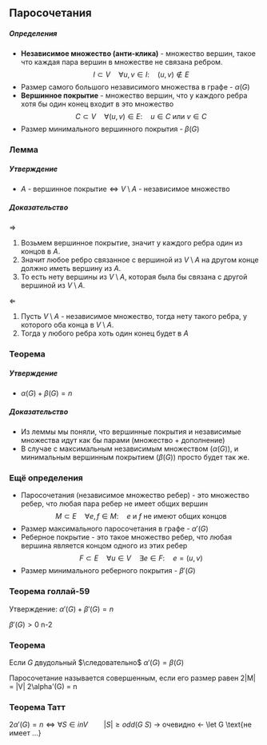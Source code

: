 ## Паросочетания
##### Определения
- **Независимое множество (анти-клика)** - множество вершин, такое что каждая пара вершин в множестве не связана ребром.
$$I \subset V \quad \forall u, v \in I: \quad (u, v) \notin E$$
- Размер самого большого независимого множества в графе - $\alpha(G)$ 
- **Вершинное покрытие** - множество вершин, что у каждого ребра хотя бы один конец входит в это множество
$$C \subset V \quad \forall (u, v) \in E: \quad u \in C \text{ или } v \in C$$
- Размер минимального вершинного покрытия - $\beta(G)$

### Лемма
##### Утверждение
- $A \text{ - вершинное покрытие} \iff V \setminus A \text{ - независимое множество}$
##### Доказательство
$\Rightarrow$
1. Возьмем вершинное покрытие, значит у каждого ребра один из концов в $A$. 
2. Значит любое ребро связанное с вершиной из $V \setminus A$ на другом конце должно иметь вершину из $A$. 
3. То есть нету вершины из $V \setminus A$, которая была бы связана с другой вершиной из $V \setminus A$.

$\Leftarrow$
1. Пусть $V \setminus A$ - независимое множество, тогда нету такого ребра, у которого оба конца в $V \setminus A$.
2. Тогда у любого ребра хоть один конец будет в $A$

### Теорема
##### Утверждение 
- $\alpha(G) + \beta(G) = n$
##### Доказательство 
- Из леммы мы поняли, что вершинные покрытия и независимые множества идут как бы парами (множество + дополнение)
- В случае с максимальным независимым множеством ($\alpha(G)$), и минимальным вершинным покрытием ($\beta(G)$) просто будет так же.

### Ещё определения
- Паросочетания (независимое множество ребер) - это множество ребер, что любая пара ребер не имеет общих вершин
$$M \subset E \quad \forall e, f \in M: \quad e \text{ и } f \text{ не имеют общих концов}$$
- Размер максимального паросочетания в графе - $\alpha'(G)$
- Реберное покрытие - это такое множество ребер, что любая вершина является концом одного из этих ребер
$$F \subset E \quad \forall u \in V \quad \exists e \in F: \quad e = (u, v) $$
- Размер минимального реберного покрытия - $\beta'(G)$

### Теорема голлай-59
Утверждение: $\alpha'(G) + \beta'(G) = n$

$\beta'(G) > 0$
n-2

### Теорема
Если $G$ двудольный $\следовательно$ $\alpha'(G) = \beta(G)$ 


Паросочетание называется совершенным, если его размер равен 2|M| = |V|
2\alpha'(G) = n

### Теорема Татт
$2\alpha'(G) = n \iff \forall S \in in V \qquad |S| \geq odd(G \ S)$
-> очевидно
<- \let G \text{не имеет ...} 